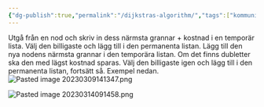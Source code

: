 ```yaml
---
{"dg-publish":true,"permalink":"/dijkstras-algorithm/","tags":["kommunikationssystem"]}
---
```


Utgå från en nod och skriv in dess närmsta grannar + kostnad i en temporär lista. Välj den billigaste och lägg till i den permanenta listan. Lägg till den nya nodens närmsta grannar i den temporära listan. Om det finns dubletter ska den med lägst kostnad sparas. Välj den billigaste igen och lägg till i den permanenta listan, fortsätt så. Exempel nedan.
![Pasted image 20230309141347.png](/img/user/Pasted%20image%2020230309141347.png)

![Pasted image 20230314091458.png](/img/user/images/Pasted%20image%2020230314091458.png)
